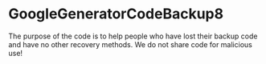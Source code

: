 # GoogleGeneratorCodeBackup8
The purpose of the code is to help people who have lost their backup code and have no other recovery methods. We do not share code for malicious use!
